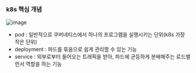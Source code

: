 ### k8s 핵심 개념
![image](https://github.com/user-attachments/assets/8713fd0e-cc1a-48e1-a254-2247336d30d3)
- pod : 일반적으로 쿠버네티스에서 하나의 프로그램을 실행시키는 단위(k8s 가장 작은 단위)
- deployment : 파드를 묶음으로 쉽게 관리할 수 있는 기능
- service : 외부로부터 들어오는 트래픽을 받아, 파드에 균등하게 분배해주는 로드밸런서 역할을 하는 기능

